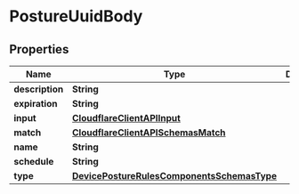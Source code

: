 # PostureUuidBody

## Properties
Name | Type | Description | Notes
------------ | ------------- | ------------- | -------------
**description** | **String** |  |  [optional]
**expiration** | **String** |  |  [optional]
**input** | [**CloudflareClientAPIInput**](CloudflareClientAPIInput.md) |  |  [optional]
**match** | [**CloudflareClientAPISchemasMatch**](CloudflareClientAPISchemasMatch.md) |  |  [optional]
**name** | **String** |  | 
**schedule** | **String** |  |  [optional]
**type** | [**DevicePostureRulesComponentsSchemasType**](DevicePostureRulesComponentsSchemasType.md) |  | 
